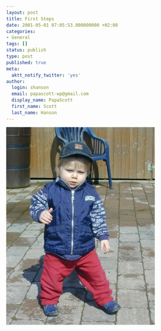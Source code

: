 ```yaml
---
layout: post
title: First Steps
date: 2001-05-01 07:05:53.000000000 +02:00
categories:
- General
tags: []
status: publish
type: post
published: true
meta:
  aktt_notify_twitter: 'yes'
author:
  login: shanson
  email: papascott-wp@gmail.com
  display_name: PapaScott
  first_name: Scott
  last_name: Hanson
---
```

<p><img src="/wordpress/wp-content/uploads/2001/05/FirstSteps.jpg" height="533" width="400" border="0" alt="First Steps: " /></p>
